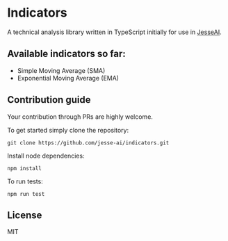 # Indicators 
A technical analysis library written in TypeScript initially for use in [JesseAI](https://github.com/jesse-ai/jesse). 

## Available indicators so far:
- Simple Moving Average (SMA)
- Exponential Moving Average (EMA)

## Contribution guide
Your contribution through PRs are highly welcome. 

To get started simply clone the repository: 
```
git clone https://github.com/jesse-ai/indicators.git
```

Install node dependencies: 
```
npm install
```

To run tests: 
```
npm run test 
```

## License 
MIT